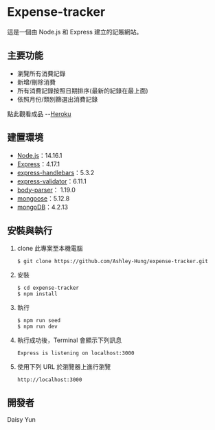 # Expense-tracker

這是一個由 Node.js 和 Express 建立的記賬網站。

## 主要功能

- 瀏覽所有消費記錄
- 新增/刪除消費
- 所有消費記錄按照日期排序(最新的紀錄在最上面)
- 依照月份/類別篩選出消費記錄

點此觀看成品 --[Heroku](https://murmuring-caverns-11187.herokuapp.com/)



## 建置環境

- [Node.js](https://nodejs.org/en/)：14.16.1
- [Express](https://www.npmjs.com/package/express)：4.17.1
- [express-handlebars](https://www.npmjs.com/package/express-handlebars)：5.3.2
- [express-validator](https://www.npmjs.com/package/express-validator)：6.11.1
- [body-parser](https://www.npmjs.com/package/body-parser)： 1.19.0
- [mongoose](https://www.npmjs.com/package/mongoose)：5.12.8
- [mongoDB](https://www.mongodb.com/try/download/community)：4.2.13

## 安裝與執行

1. clone 此專案至本機電腦

   ```
   $ git clone https://github.com/Ashley-Hung/expense-tracker.git
   ```

2. 安裝

   ```
   $ cd expense-tracker
   $ npm install
   ```

3. 執行

   ```
   $ npm run seed
   $ npm run dev
   ```

4. 執行成功後，Terminal 會顯示下列訊息

   ```
   Express is listening on localhost:3000
   ```

5. 使用下列 URL 於瀏覽器上進行瀏覽

   ```
   http://localhost:3000
   ```




## 開發者

Daisy Yun



